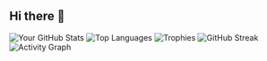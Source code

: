 ## Hi there 👋
![Your GitHub Stats](https://github-readme-stats.vercel.app/api?username=BishalAdhikari0123&show_icons=true&theme=dark)
![Top Languages](https://github-readme-stats.vercel.app/api/top-langs/?username=BishalAdhikari0123&layout=compact&theme=dark)
![Trophies](https://github-profile-trophy.vercel.app/?username=BishalAdhikari0123&theme=radical)
![GitHub Streak](https://streak-stats.demolab.com/?user=BishalAdhikari0123&theme=dark&hide_border=true)
![Activity Graph](https://github-readme-activity-graph.vercel.app/graph?username=BishalAdhikari0123&theme=react-dark)



<!--
**BishalAdhikari0123/BishalAdhikari0123** is a ✨ _special_ ✨ repository because its `README.md` (this file) appears on your GitHub profile.

Here are some ideas to get you started:

- 🔭 I’m currently working on ...
- 🌱 I’m currently learning ...
- 👯 I’m looking to collaborate on ...
- 🤔 I’m looking for help with ...
- 💬 Ask me about ...
- 📫 How to reach me: ...
- 😄 Pronouns: ...
- ⚡ Fun fact: ...
-->
